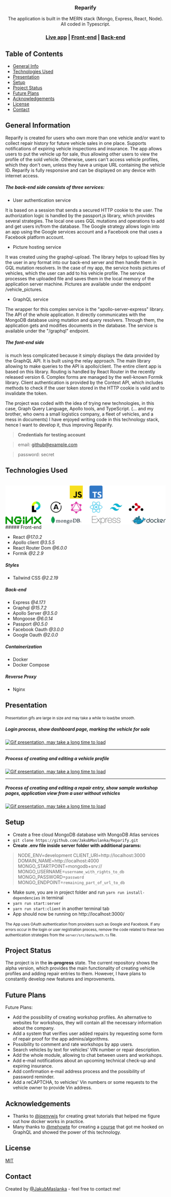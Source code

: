 <h3 align="center">Reparify</h3>

<div align="center">The application is built in the MERN stack (Mongo, Express, React, Node). <br/>All coded in Typescript.</div>

<h3 align="center">
  <a href="https://reparify.com/">Live app</a> |
  <a href="https://github.com/JakubMaslanka/Reparify/tree/master/client">Front-end</a> |
  <a href="https://github.com/JakubMaslanka/Reparify/tree/master/server">Back-end</a>
</h3>

## Table of Contents

- [General Info](https://github.com/JakubMaslanka/Reparify#general-information)
- [Technologies Used](https://github.com/JakubMaslanka/Reparify#technologies-used)
- [Presentation](https://github.com/JakubMaslanka/Reparify#presentation)
- [Setup](https://github.com/JakubMaslanka/Reparify#setup)
- [Project Status](https://github.com/JakubMaslanka/Reparify#project-status)
- [Future Plans](https://github.com/JakubMaslanka/Reparify#future-plans)
- [Acknowledgements](https://github.com/JakubMaslanka/Reparify#acknowledgements)
- [License](https://github.com/JakubMaslanka/Reparify#license)
- [Contact](https://github.com/JakubMaslanka/Reparify#contact)

## General Information

Reparify is created for users who own more than one vehicle and/or want to collect repair history for future vehicle sales in one place. Supports notifications of expiring vehicle inspections and insurance. The app allows users to put the vehicle up for sale, thus allowing other users to view the profile of the sold vehicle. Otherwise, users can't access vehicle profiles, which they don't own, unless they have a unique URL containing the vehicle ID. 
Reparify is fully responsive and can be displayed on any device with internet access.



##### The back-end side consists of three services:

- User authentication service

It is based on a session that sends a secured HTTP cookie to the user. The authorization logic is handled by the passport.js library, which provides several strategies. The local one uses GQL mutations and operations to add and get users in/from the database. The Google strategy allows login into an app using the Google services account and a Facebook one that uses a Facebook platform account.

- Picture hosting service

It was created using the graphql-upload. The library helps to upload files by the user in any format into our back-end server and then handle them in GQL mutation resolvers. In the case of my app, the service hosts pictures of vehicles, which the user can add to his vehicle profile. The service processes the uploaded file and saves them in the local memory of the application server machine.  Pictures are available under the endpoint /vehicle_pictures.

- GraphQL service

The wrapper for this complex service is the "apollo-server-express" library. The API of the whole application. It directly communicates with the MongoDB database using mutation and query resolvers. Through them, the application gets and modifies documents in the database. The service is available under the "/graphql" endpoint.



##### The font-end side 
is much less complicated because it simply displays the data provided by the GraphQL API. It is built using the relay approach. The main library allowing to make queries to the API is apollo/client. The entire client app is based on this library. 
Routing is handled by React Router in the recently released version 6. Complex forms are managed by the well-known Formik library.
Client authentication is provided by the Context API, which includes methods to check if the user token stored in the HTTP cookie is valid and to invalidate the token.



The project was coded with the idea of trying new technologies, in this case, Graph Query Language, Apollo tools, and TypeScript. (... and my brother, who owns a small logistics company, a fleet of vehicles, and a mess in documents) I have enjoyed writing code in this technology stack, hence I want to develop it, thus improving Reparify.



> **Credentials for testing account**

> email: github@example.com

> password: secret

## Technologies Used
<br/>
<img align="center" src="https://raw.githubusercontent.com/JakubMaslanka/Reparify/master/client/public/tech-logo.png" alt="Technologies_Logos" />
<br/>
##### Front-end

- React *@17.0.2*
- Apollo client *@3.5.5*
- React Router Dom *@6.0.0*
- Formik *@2.2.9*

##### Styles

- Tailwind CSS *@2.2.19*

##### Back-end 

- Express *@4.17.1*
- Graphql *@15.7.2*
- Apollo Server *@3.5.0*
- Mongoose *@6.0.14*
- Passport *@0.5.0*
- Facebook Oauth *@3.0.0*
- Google Oauth *@2.0.0*

##### Containerization

- Docker
- Docker Compose

##### Reverse Proxy

- Nginx


## Presentation

<small>Presentation gifs are large in size and may take a while to load/be smooth.</small>

##### Login process, show dashboard page, marking the vehicle for sale

[![Gif presentation, may take a long time to load](https://i.imgur.com/jjRvwON.gif)](https://i.imgur.com/jjRvwON.gif)

---

##### Process of creating and editing a vehicle profile

[![Gif presentation, may take a long time to load](https://i.imgur.com/bANB9wM.gif)](https://i.imgur.com/bANB9wM.gif)

---

##### Process of creating and editing a repair entry, show sample workshop pages, application view from a user without vehicles

[![Gif presentation, may take a long time to load](https://i.imgur.com/Xiop6iO.gif)](https://i.imgur.com/Xiop6iO.gif)


## Setup

- Create a free cloud MongoDB database with MongoDB Atlas services
- `git clone https://github.com/JakubMaslanka/Reparify.git`
- **Create .env file inside server folder with additional params:**
> NODE_ENV=development
> CLIENT_URI=http://localhost:3000
> DOMAIN_NAME=http://localhost:4000
> MONGO_STARTPOINT=mongodb+srv://
> MONGO_USERNAME=`username_with_rights_to_db`
> MONGO_PASSWORD=`password`
> MONGO_ENDPOINT=`remaining_part_of_url_to_db`

- Make sure, you are in project folder and run `yarn run install-dependencies` in terminal
- `yarn run start:server`
- `yarn run start:client` in another terminal tab
- App should now be running on http://localhost:3000/

<small>The App uses OAuth authentication from providers such as Google and Facebook. If any errors occur in the login or user registration process, remove the code related to these two authentication strategies from the `server/src/data/auth.ts` file.</small>


## Project Status

The project is in the **in-progress** state. The current repository shows the alpha version, which provides the main functionality of creating vehicle profiles and adding repair entries to them. However, I have plans to constantly develop new features and improvements.


## Future Plans

Future Plans:

- Add the possibility of creating workshop profiles. An alternative to websites for workshops, they will contain all the necessary information about the company.
- Add a system that verifies user added repairs by requesting some form of repair proof for the app admins/algorithms.
- Possibility to comment and rate workshops by app users. 
- Search vehicles by text for vehicles' VIN number or repair description.
- Add the whole module, allowing to chat between users and workshops.  
- Add e-mail notifications about an upcoming technical check-up and expiring insurance.
- Add confirmation e-mail address process and the possibility of password reminder.
- Add a reCAPTCHA, to vehicles' Vin numbers or some requests to the vehicle owner to provide Vin address.


## Acknowledgements

- Thanks to [@ipenywis](https://github.com/ipenywis) for creating great tutorials that helped me figure out how docker works in practice.
- Many thanks to [@mehowte](https://github.com/mehowte) for creating a [course](https://graphqlmastery.pl/) that got me hooked on GraphQL and showed the power of this technology.


## License

[MIT](https://opensource.org/licenses/MIT)


## Contact

Created by [@JakubMaslanka](https://github.com/JakubMaslanka) - feel free to contact me!